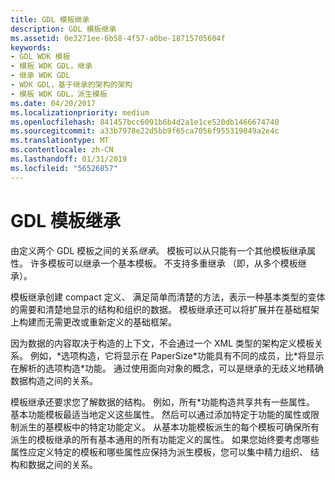 ```yaml
---
title: GDL 模板继承
description: GDL 模板继承
ms.assetid: 0e3271ee-6b58-4f57-a0be-18715705604f
keywords:
- GDL WDK 模板
- 模板 WDK GDL，继承
- 继承 WDK GDL
- WDK GDL，基于继承的架构的架构
- 模板 WDK GDL，派生模板
ms.date: 04/20/2017
ms.localizationpriority: medium
ms.openlocfilehash: 841457bcc6091b6b4d2a1e1ce520db1466674740
ms.sourcegitcommit: a33b7978e22d5bb9f65ca7056f955319049a2e4c
ms.translationtype: MT
ms.contentlocale: zh-CN
ms.lasthandoff: 01/31/2019
ms.locfileid: "56526857"
---
```

# <a name="gdl-template-inheritance"></a>GDL 模板继承


由定义两个 GDL 模板之间的关系*继承*。 模板可以从只能有一个其他模板继承属性。 许多模板可以继承一个基本模板。 不支持多重继承 （即，从多个模板继承）。

模板继承创建 compact 定义、 满足简单而清楚的方法，表示一种基本类型的变体的需要和清楚地显示的结构和组织的数据。 模板继承还可以将扩展并在基础框架上构建而无需更改或重新定义的基础框架。

因为数据的内容取决于构造的上下文，不会通过一个 XML 类型的架构定义模板关系。 例如，\*选项构造，它将显示在 PaperSize\*功能具有不同的成员，比\*将显示在解析的选项构造\*功能。 通过使用面向对象的概念，可以是继承的无歧义地精确数据构造之间的关系。

模板继承还要求您了解数据的结构。 例如，所有\*功能构造共享共有一些属性。 基本功能模板最适当地定义这些属性。 然后可以通过添加特定于功能的属性或限制派生的基模板中的特定功能定义。 从基本功能模板派生的每个模板可确保所有派生的模板继承的所有基本通用的所有功能定义的属性。 如果您始终要考虑哪些属性应定义特定的模板和哪些属性应保持为派生模板，您可以集中精力组织、 结构和数据之间的关系。

 

 




